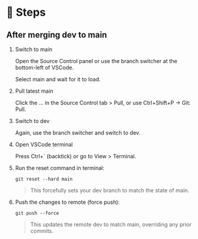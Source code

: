 # 🔁 Steps

## After merging dev to main

1. Switch to main

    Open the Source Control panel or use the branch switcher at the bottom-left of VSCode.

    Select main and wait for it to load.

2. Pull latest main

    Click the … in the Source Control tab > Pull, or use Ctrl+Shift+P → Git: Pull.

3. Switch to dev

    Again, use the branch switcher and switch to dev.

4. Open VSCode terminal

    Press Ctrl+` (backtick) or go to View > Terminal.

5. Run the reset command in terminal:

    `git reset --hard main`

    > This forcefully sets your dev branch to match the state of main.

6. Push the changes to remote (force push):

    `git push --force`

    > This updates the remote dev to match main, overriding any prior commits.
